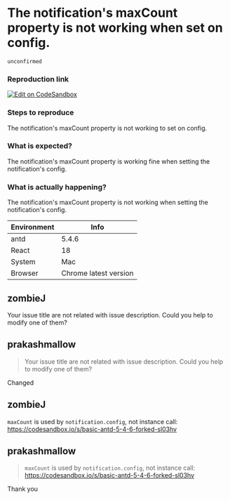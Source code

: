 # The notification's maxCount property is not working when set on config.

`unconfirmed`

### Reproduction link

[![Edit on CodeSandbox](https://codesandbox.io/static/img/play-codesandbox.svg)](https://codesandbox.io/s/basic-antd-5-4-6-forked-2xkei7)

### Steps to reproduce

The notification's maxCount property is not working to set on config.

### What is expected?

The notification's maxCount property is working fine when setting the notification's config.

### What is actually happening?

The notification's maxCount property is not working when setting the notification's config.

| Environment | Info                  |
| ----------- | --------------------- |
| antd        | 5.4.6                 |
| React       | 18                    |
| System      | Mac                   |
| Browser     | Chrome latest version |

<!-- generated by ant-design-issue-helper. DO NOT REMOVE -->

## zombieJ

Your issue title are not related with issue description. Could you help to modify one of them?

## prakashmallow

> Your issue title are not related with issue description. Could you help to modify one of them?

Changed

## zombieJ

`maxCount` is used by `notification.config`, not instance call:
https://codesandbox.io/s/basic-antd-5-4-6-forked-sl03hv

## prakashmallow

> `maxCount` is used by `notification.config`, not instance call: https://codesandbox.io/s/basic-antd-5-4-6-forked-sl03hv

Thank you
